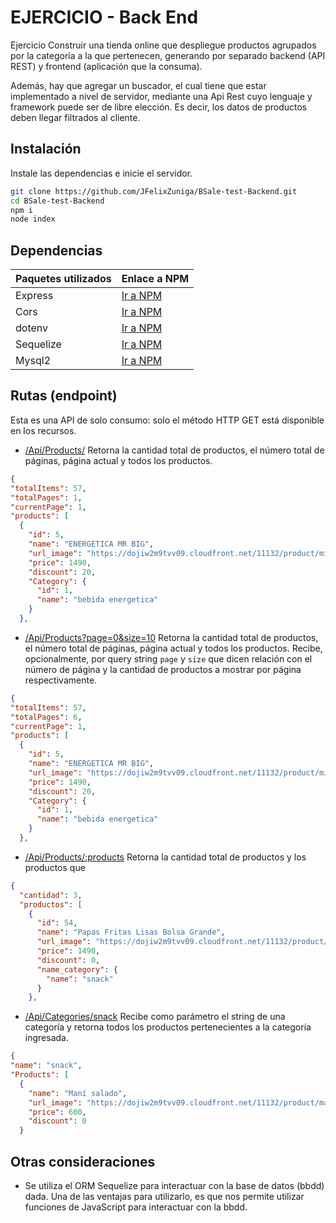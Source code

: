 # EJERCICIO - Back End

Ejercicio Construir una tienda online que despliegue productos agrupados por la categoría a la que pertenecen, generando por separado backend (API REST) y frontend (aplicación que la consuma).

Además, hay que agregar un buscador, el cual tiene que estar implementado a nivel de servidor, mediante una Api Rest cuyo lenguaje y framework puede ser de libre elección. Es decir, los datos de productos deben llegar filtrados al cliente.

## Instalación

Instale las dependencias e inicie el servidor.

```sh
git clone https://github.com/JFelixZuniga/BSale-test-Backend.git
cd BSale-test-Backend
npm i
node index
```

## Dependencias

| Paquetes utilizados | Enlace a NPM                                        |
| ------------------- | --------------------------------------------------- |
| Express             | [Ir a NPM](https://www.npmjs.com/package/express)   |
| Cors                | [Ir a NPM](https://www.npmjs.com/package/cors)      |
| dotenv              | [Ir a NPM](https://www.npmjs.com/package/dotenv)    |
| Sequelize           | [Ir a NPM](https://www.npmjs.com/package/sequelize) |
| Mysql2              | [Ir a NPM](https://www.npmjs.com/package/mysql2)    |

## Rutas (endpoint)

Esta es una API de solo consumo: solo el método HTTP GET está disponible en los recursos.

- [/Api/Products/](https://bsale-store-test.herokuapp.com/Api/Products) Retorna la cantidad total de productos, el número total de páginas, página actual y todos los productos.

```json
{
"totalItems": 57,
"totalPages": 1,
"currentPage": 1,
"products": [
  {
    "id": 5,
    "name": "ENERGETICA MR BIG",
    "url_image": "https://dojiw2m9tvv09.cloudfront.net/11132/product/misterbig3308256.jpg",
    "price": 1490,
    "discount": 20,
    "Category": {
      "id": 1,
      "name": "bebida energetica"
    }
  },
```

- [/Api/Products?page=0&size=10](https://bsale-store-test.herokuapp.com/Api/Products?page=0&size=10) Retorna la cantidad total de productos, el número total de páginas, página actual y todos los productos. Recibe, opcionalmente, por query string `page` y `size` que dicen relación con el número de página y la cantidad de productos a mostrar por página respectivamente.

```json
{
"totalItems": 57,
"totalPages": 6,
"currentPage": 1,
"products": [
  {
    "id": 5,
    "name": "ENERGETICA MR BIG",
    "url_image": "https://dojiw2m9tvv09.cloudfront.net/11132/product/misterbig3308256.jpg",
    "price": 1490,
    "discount": 20,
    "Category": {
      "id": 1,
      "name": "bebida energetica"
    }
  },
```

- [/Api/Products/:products](https://bsale-store-test.herokuapp.com/Api/Products/papas) Retorna la cantidad total de productos y los productos que

```json
{
  "cantidad": 3,
  "productos": [
    {
      "id": 54,
      "name": "Papas Fritas Lisas Bolsa Grande",
      "url_image": "https://dojiw2m9tvv09.cloudfront.net/11132/product/papaslisasgrande7128.jpg",
      "price": 1490,
      "discount": 0,
      "name_category": {
        "name": "snack"
      }
    },
```

- [/Api/Categories/snack](https://bsale-store-test.herokuapp.com/Api/Categories/snack) Recibe como parámetro el string de una categoría y retorna todos los productos pertenecientes a la categoría ingresada.

```json
{
"name": "snack",
"Products": [
  {
    "name": "Maní salado",
    "url_image": "https://dojiw2m9tvv09.cloudfront.net/11132/product/manisaladomp4415.jpg",
    "price": 600,
    "discount": 0
  }
```

## Otras consideraciones

- Se utiliza el ORM Sequelize para interactuar con la base de datos (bbdd) dada. Una de las ventajas para utilizarlo, es que nos permite utilizar funciones de JavaScript para interactuar con la bbdd.
